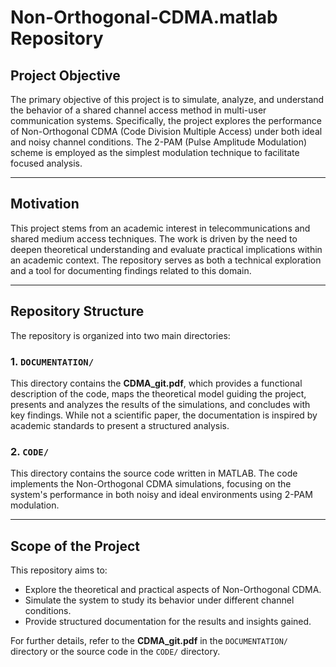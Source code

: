 # Non-Orthogonal-CDMA.matlab Repository

## Project Objective  
The primary objective of this project is to simulate, analyze, and understand the behavior 
of a shared channel access method in multi-user communication systems. 
Specifically, the project explores the performance of 
Non-Orthogonal CDMA (Code Division Multiple Access) under both ideal and noisy channel conditions. 
The 2-PAM (Pulse Amplitude Modulation) scheme is employed as the simplest 
modulation technique to facilitate focused analysis.

---

## Motivation  
This project stems from an academic interest in telecommunications 
and shared medium access techniques. The work is driven by the need to 
deepen theoretical understanding and evaluate practical implications within an academic context. 
The repository serves as both a technical exploration and a tool for documenting findings related to this domain.

---

## Repository Structure  
The repository is organized into two main directories:

### 1. `DOCUMENTATION/`  
This directory contains the **CDMA_git.pdf**, which provides a functional description of the code, 
maps the theoretical model guiding the project, presents and analyzes 
the results of the simulations, and concludes with key findings. While not a scientific paper, 
the documentation is inspired by academic standards to present a structured analysis.  

### 2. `CODE/`  
This directory contains the source code written in MATLAB. 
The code implements the Non-Orthogonal CDMA simulations, focusing on 
the system's performance in both noisy and ideal environments using 2-PAM modulation.  

---

## Scope of the Project  
This repository aims to:  
- Explore the theoretical and practical aspects of Non-Orthogonal CDMA.  
- Simulate the system to study its behavior under different channel conditions.  
- Provide structured documentation for the results and insights gained.  

For further details, refer to the **CDMA_git.pdf** in the `DOCUMENTATION/` directory or the source code in the `CODE/` directory.
